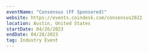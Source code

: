 ```yaml
---
eventName: "Consensus (FF Sponsored)"
website: https://events.coindesk.com/consensus2022
location: Austin, United States
startDate: 04/26/2023
endDate: 04/28/2023
tag: Industry Event
---
```


